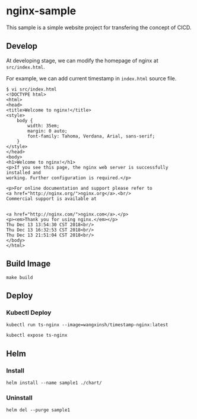 # nginx-sample
This sample is a simple website project for transfering the concept of CICD.

## Develop

At developing stage, we can modify the homepage of nginx at `src/index.html`.

For example, we can add current timestamp in `index.html` source file.

```
$ vi src/index.html
<!DOCTYPE html>
<html>
<head>
<title>Welcome to nginx!</title>
<style>
    body {
        width: 35em;
        margin: 0 auto;
        font-family: Tahoma, Verdana, Arial, sans-serif;
    }
</style>
</head>
<body>
<h1>Welcome to nginx!</h1>
<p>If you see this page, the nginx web server is successfully installed and
working. Further configuration is required.</p>

<p>For online documentation and support please refer to
<a href="http://nginx.org/">nginx.org</a>.<br/>
Commercial support is available at


<a href="http://nginx.com/">nginx.com</a>.</p>
<p><em>Thank you for using nginx.</em></p>
Thu Dec 13 13:54:30 CST 2018<br/>
Thu Dec 13 16:32:53 CST 2018<br/>
Thu Dec 13 21:51:04 CST 2018<br/>
</body>
</html>
```

## Build Image
```
make build
```

## Deploy

### Kubectl Deploy
```
kubectl run ts-nginx --image=wangxinsh/timestamp-nginx:latest
```

```
kubectl expose ts-nginx 
```

## Helm 

### Install

```
helm install --name sample1 ./chart/
```

### Uninstall
```
helm del --purge sample1
```
